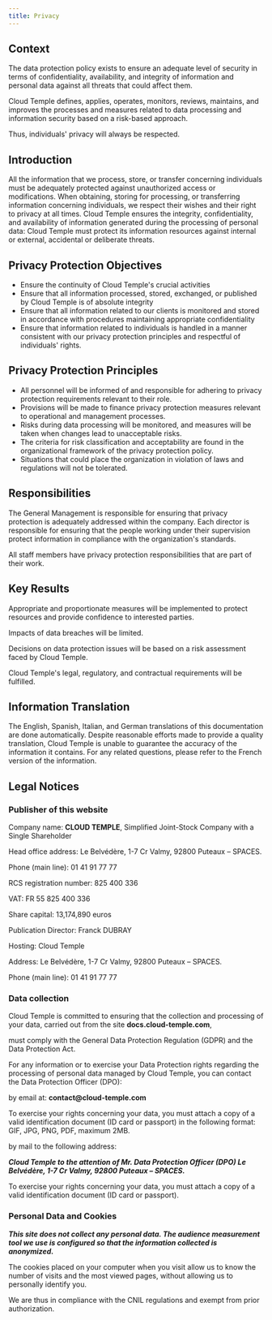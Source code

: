 ```yaml
---
title: Privacy
---
```


## Context

The data protection policy exists to ensure an adequate level of security in terms of confidentiality, availability, and integrity of information and personal data against all threats that could affect them.

Cloud Temple defines, applies, operates, monitors, reviews, maintains, and improves the processes and measures related to data processing and information security based on a risk-based approach.

Thus, individuals' privacy will always be respected.


## Introduction

All the information that we process, store, or transfer concerning individuals must be adequately protected against unauthorized access or modifications. When obtaining, storing for processing, or transferring information concerning individuals, we respect their wishes and their right to privacy at all times.
Cloud Temple ensures the integrity, confidentiality, and availability of information generated during the processing of personal data: Cloud Temple must protect its information resources against internal or external, accidental or deliberate threats.

## Privacy Protection Objectives
- Ensure the continuity of Cloud Temple's crucial activities
- Ensure that all information processed, stored, exchanged, or published by Cloud Temple is of absolute integrity
- Ensure that all information related to our clients is monitored and stored in accordance with procedures maintaining appropriate confidentiality
- Ensure that information related to individuals is handled in a manner consistent with our privacy protection principles and respectful of individuals' rights.

## Privacy Protection Principles
- All personnel will be informed of and responsible for adhering to privacy protection requirements relevant to their role.
- Provisions will be made to finance privacy protection measures relevant to operational and management processes.
- Risks during data processing will be monitored, and measures will be taken when changes lead to unacceptable risks.
- The criteria for risk classification and acceptability are found in the organizational framework of the privacy protection policy.
- Situations that could place the organization in violation of laws and regulations will not be tolerated.

## Responsibilities

The General Management is responsible for ensuring that privacy protection is adequately addressed within the company.
Each director is responsible for ensuring that the people working under their supervision protect information in compliance with the organization's standards.

All staff members have privacy protection responsibilities that are part of their work.

## Key Results

Appropriate and proportionate measures will be implemented to protect resources and provide confidence to interested parties.

Impacts of data breaches will be limited.

Decisions on data protection issues will be based on a risk assessment faced by Cloud Temple.

Cloud Temple's legal, regulatory, and contractual requirements will be fulfilled.

## Information Translation

The English, Spanish, Italian, and German translations of this documentation are done automatically.
Despite reasonable efforts made to provide a quality translation, Cloud Temple is unable to guarantee the accuracy of the information it contains.
For any related questions, please refer to the French version of the information.

## Legal Notices

### Publisher of this website
Company name: __CLOUD TEMPLE__, Simplified Joint-Stock Company with a Single Shareholder

Head office address: Le Belvédère, 1-7 Cr Valmy, 92800 Puteaux – SPACES.

Phone (main line): 01 41 91 77 77

RCS registration number: 825 400 336

VAT: FR 55 825 400 336

Share capital: 13,174,890 euros

Publication Director: Franck DUBRAY

Hosting: Cloud Temple

Address: Le Belvédère, 1-7 Cr Valmy, 92800 Puteaux – SPACES.

Phone (main line): 01 41 91 77 77

### Data collection
Cloud Temple is committed to ensuring that the collection and processing of your data, carried out from the site __docs.cloud-temple.com__,

must comply with the General Data Protection Regulation (GDPR) and the Data Protection Act.

For any information or to exercise your Data Protection rights regarding the processing of personal data managed by Cloud Temple, you can contact the Data Protection Officer (DPO):

by email at: __contact@cloud-temple.com__

To exercise your rights concerning your data, you must attach a copy of a valid identification document (ID card or passport) in the following format: GIF, JPG, PNG, PDF, maximum 2MB.

by mail to the following address:

*__Cloud Temple to the attention of Mr. Data Protection Officer (DPO) Le Belvédère, 1-7 Cr Valmy, 92800 Puteaux – SPACES.__*

To exercise your rights concerning your data, you must attach a copy of a valid identification document (ID card or passport).

### Personal Data and Cookies

___This site does not collect any personal data. The audience measurement tool we use is configured 
so that the information collected is anonymized.___

The cookies placed on your computer when you visit allow us to know the number of visits and the most viewed pages, 
without allowing us to personally identify you.

We are thus in compliance with the CNIL regulations and exempt from prior authorization.